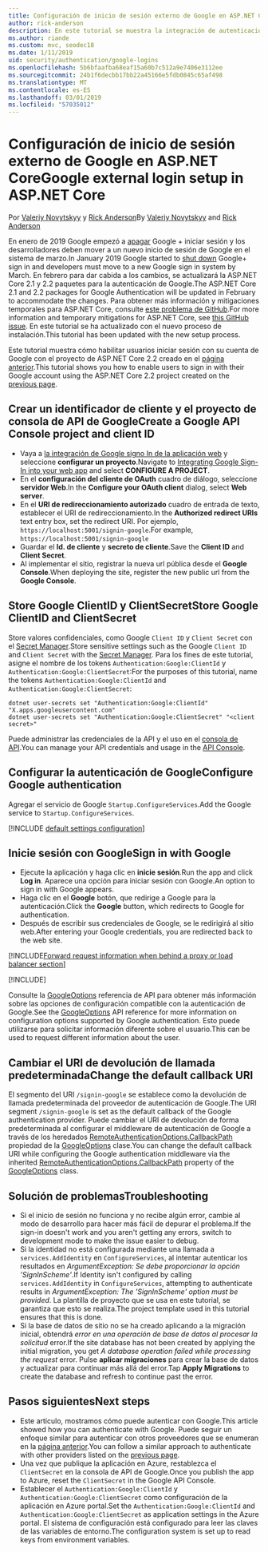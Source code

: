 ```yaml
---
title: Configuración de inicio de sesión externo de Google en ASP.NET Core
author: rick-anderson
description: En este tutorial se muestra la integración de autenticación de usuario de la cuenta de Google en una aplicación de ASP.NET Core existente.
ms.author: riande
ms.custom: mvc, seodec18
ms.date: 1/11/2019
uid: security/authentication/google-logins
ms.openlocfilehash: 5b6bfaafba68eaf15a60b7c512a9e7406e3112ee
ms.sourcegitcommit: 24b1f6decbb17bb22a45166e5fdb0845c65af498
ms.translationtype: MT
ms.contentlocale: es-ES
ms.lasthandoff: 03/01/2019
ms.locfileid: "57035012"
---
```

# <a name="google-external-login-setup-in-aspnet-core"></a><span data-ttu-id="18cfd-103">Configuración de inicio de sesión externo de Google en ASP.NET Core</span><span class="sxs-lookup"><span data-stu-id="18cfd-103">Google external login setup in ASP.NET Core</span></span>

<span data-ttu-id="18cfd-104">Por [Valeriy Novytskyy](https://github.com/01binary) y [Rick Anderson](https://twitter.com/RickAndMSFT)</span><span class="sxs-lookup"><span data-stu-id="18cfd-104">By [Valeriy Novytskyy](https://github.com/01binary) and [Rick Anderson](https://twitter.com/RickAndMSFT)</span></span>

<span data-ttu-id="18cfd-105">En enero de 2019 Google empezó a [apagar](https://developers.google.com/+/api-shutdown) Google + iniciar sesión y los desarrolladores deben mover a un nuevo inicio de sesión de Google en el sistema de marzo.</span><span class="sxs-lookup"><span data-stu-id="18cfd-105">In January 2019 Google started to [shut down](https://developers.google.com/+/api-shutdown) Google+ sign in and developers must move to a new Google sign in system by March.</span></span> <span data-ttu-id="18cfd-106">En febrero para dar cabida a los cambios, se actualizará la ASP.NET Core 2.1 y 2.2 paquetes para la autenticación de Google.</span><span class="sxs-lookup"><span data-stu-id="18cfd-106">The ASP.NET Core 2.1 and 2.2 packages for Google Authentication will be updated in February to accommodate the changes.</span></span> <span data-ttu-id="18cfd-107">Para obtener más información y mitigaciones temporales para ASP.NET Core, consulte [este problema de GitHub](https://github.com/aspnet/AspNetCore/issues/6486).</span><span class="sxs-lookup"><span data-stu-id="18cfd-107">For more information and temporary mitigations for ASP.NET Core, see [this GitHub issue](https://github.com/aspnet/AspNetCore/issues/6486).</span></span> <span data-ttu-id="18cfd-108">En este tutorial se ha actualizado con el nuevo proceso de instalación.</span><span class="sxs-lookup"><span data-stu-id="18cfd-108">This tutorial has been updated with the new setup process.</span></span>

<span data-ttu-id="18cfd-109">Este tutorial muestra cómo habilitar usuarios iniciar sesión con su cuenta de Google con el proyecto de ASP.NET Core 2.2 creado en el [página anterior](xref:security/authentication/social/index).</span><span class="sxs-lookup"><span data-stu-id="18cfd-109">This tutorial shows you how to enable users to sign in with their Google account using the ASP.NET Core 2.2 project created on the [previous page](xref:security/authentication/social/index).</span></span>

## <a name="create-a-google-api-console-project-and-client-id"></a><span data-ttu-id="18cfd-110">Crear un identificador de cliente y el proyecto de consola de API de Google</span><span class="sxs-lookup"><span data-stu-id="18cfd-110">Create a Google API Console project and client ID</span></span>

* <span data-ttu-id="18cfd-111">Vaya a [la integración de Google signo In de la aplicación web](https://developers.google.com/identity/sign-in/web/devconsole-project) y seleccione **configurar un proyecto**.</span><span class="sxs-lookup"><span data-stu-id="18cfd-111">Navigate to [Integrating Google Sign-In into your web app](https://developers.google.com/identity/sign-in/web/devconsole-project) and select **CONFIGURE A PROJECT**.</span></span>
* <span data-ttu-id="18cfd-112">En el **configuración del cliente de OAuth** cuadro de diálogo, seleccione **servidor Web**.</span><span class="sxs-lookup"><span data-stu-id="18cfd-112">In the **Configure your OAuth client** dialog, select **Web server**.</span></span>
* <span data-ttu-id="18cfd-113">En el **URI de redireccionamiento autorizado** cuadro de entrada de texto, establecer el URI de redireccionamiento.</span><span class="sxs-lookup"><span data-stu-id="18cfd-113">In the **Authorized redirect URIs** text entry box, set the redirect URI.</span></span> <span data-ttu-id="18cfd-114">Por ejemplo, `https://localhost:5001/signin-google`.</span><span class="sxs-lookup"><span data-stu-id="18cfd-114">For example, `https://localhost:5001/signin-google`</span></span>
* <span data-ttu-id="18cfd-115">Guardar el **Id. de cliente** y **secreto de cliente**.</span><span class="sxs-lookup"><span data-stu-id="18cfd-115">Save the **Client ID** and **Client Secret**.</span></span>
* <span data-ttu-id="18cfd-116">Al implementar el sitio, registrar la nueva url pública desde el **Google Console**.</span><span class="sxs-lookup"><span data-stu-id="18cfd-116">When deploying the site, register the new public url from the **Google Console**.</span></span>

## <a name="store-google-clientid-and-clientsecret"></a><span data-ttu-id="18cfd-117">Store Google ClientID y ClientSecret</span><span class="sxs-lookup"><span data-stu-id="18cfd-117">Store Google ClientID and ClientSecret</span></span>

<span data-ttu-id="18cfd-118">Store valores confidenciales, como Google `Client ID` y `Client Secret` con el [Secret Manager](xref:security/app-secrets).</span><span class="sxs-lookup"><span data-stu-id="18cfd-118">Store sensitive settings such as the Google `Client ID` and `Client Secret` with the [Secret Manager](xref:security/app-secrets).</span></span> <span data-ttu-id="18cfd-119">Para los fines de este tutorial, asigne el nombre de los tokens `Authentication:Google:ClientId` y `Authentication:Google:ClientSecret`:</span><span class="sxs-lookup"><span data-stu-id="18cfd-119">For the purposes of this tutorial, name the tokens `Authentication:Google:ClientId` and `Authentication:Google:ClientSecret`:</span></span>

```console
dotnet user-secrets set "Authentication:Google:ClientId" "X.apps.googleusercontent.com"
dotnet user-secrets set "Authentication:Google:ClientSecret" "<client secret>"
```

<span data-ttu-id="18cfd-120">Puede administrar las credenciales de la API y el uso en el [consola de API](https://console.developers.google.com/apis/dashboard).</span><span class="sxs-lookup"><span data-stu-id="18cfd-120">You can manage your API credentials and usage in the [API Console](https://console.developers.google.com/apis/dashboard).</span></span>

## <a name="configure-google-authentication"></a><span data-ttu-id="18cfd-121">Configurar la autenticación de Google</span><span class="sxs-lookup"><span data-stu-id="18cfd-121">Configure Google authentication</span></span>

<span data-ttu-id="18cfd-122">Agregar el servicio de Google `Startup.ConfigureServices`.</span><span class="sxs-lookup"><span data-stu-id="18cfd-122">Add the Google service to `Startup.ConfigureServices`.</span></span>

[!INCLUDE [default settings configuration](includes/default-settings2-2.md)]

## <a name="sign-in-with-google"></a><span data-ttu-id="18cfd-123">Inicie sesión con Google</span><span class="sxs-lookup"><span data-stu-id="18cfd-123">Sign in with Google</span></span>

* <span data-ttu-id="18cfd-124">Ejecute la aplicación y haga clic en **inicie sesión**.</span><span class="sxs-lookup"><span data-stu-id="18cfd-124">Run the app and click **Log in**.</span></span> <span data-ttu-id="18cfd-125">Aparece una opción para iniciar sesión con Google.</span><span class="sxs-lookup"><span data-stu-id="18cfd-125">An option to sign in with Google appears.</span></span>
* <span data-ttu-id="18cfd-126">Haga clic en el **Google** botón, que redirige a Google para la autenticación.</span><span class="sxs-lookup"><span data-stu-id="18cfd-126">Click the **Google** button, which redirects to Google for authentication.</span></span>
* <span data-ttu-id="18cfd-127">Después de escribir sus credenciales de Google, se le redirigirá al sitio web.</span><span class="sxs-lookup"><span data-stu-id="18cfd-127">After entering your Google credentials, you are redirected back to the web site.</span></span>

[!INCLUDE[Forward request information when behind a proxy or load balancer section](includes/forwarded-headers-middleware.md)]

[!INCLUDE[](includes/chain-auth-providers.md)]

<span data-ttu-id="18cfd-128">Consulte la [GoogleOptions](/dotnet/api/microsoft.aspnetcore.authentication.google.googleoptions) referencia de API para obtener más información sobre las opciones de configuración compatible con la autenticación de Google.</span><span class="sxs-lookup"><span data-stu-id="18cfd-128">See the [GoogleOptions](/dotnet/api/microsoft.aspnetcore.authentication.google.googleoptions) API reference for more information on configuration options supported by Google authentication.</span></span> <span data-ttu-id="18cfd-129">Esto puede utilizarse para solicitar información diferente sobre el usuario.</span><span class="sxs-lookup"><span data-stu-id="18cfd-129">This can be used to request different information about the user.</span></span>

## <a name="change-the-default-callback-uri"></a><span data-ttu-id="18cfd-130">Cambiar el URI de devolución de llamada predeterminada</span><span class="sxs-lookup"><span data-stu-id="18cfd-130">Change the default callback URI</span></span>

<span data-ttu-id="18cfd-131">El segmento del URI `/signin-google` se establece como la devolución de llamada predeterminada del proveedor de autenticación de Google.</span><span class="sxs-lookup"><span data-stu-id="18cfd-131">The URI segment `/signin-google` is set as the default callback of the Google authentication provider.</span></span> <span data-ttu-id="18cfd-132">Puede cambiar el URI de devolución de forma predeterminada al configurar el middleware de autenticación de Google a través de los heredados [RemoteAuthenticationOptions.CallbackPath](/dotnet/api/microsoft.aspnetcore.authentication.remoteauthenticationoptions.callbackpath) propiedad de la [GoogleOptions](/dotnet/api/microsoft.aspnetcore.authentication.google.googleoptions) clase.</span><span class="sxs-lookup"><span data-stu-id="18cfd-132">You can change the default callback URI while configuring the Google authentication middleware via the inherited [RemoteAuthenticationOptions.CallbackPath](/dotnet/api/microsoft.aspnetcore.authentication.remoteauthenticationoptions.callbackpath) property of the [GoogleOptions](/dotnet/api/microsoft.aspnetcore.authentication.google.googleoptions) class.</span></span>

## <a name="troubleshooting"></a><span data-ttu-id="18cfd-133">Solución de problemas</span><span class="sxs-lookup"><span data-stu-id="18cfd-133">Troubleshooting</span></span>

* <span data-ttu-id="18cfd-134">Si el inicio de sesión no funciona y no recibe algún error, cambie al modo de desarrollo para hacer más fácil de depurar el problema.</span><span class="sxs-lookup"><span data-stu-id="18cfd-134">If the sign-in doesn't work and you aren't getting any errors, switch to development mode to make the issue easier to debug.</span></span>
* <span data-ttu-id="18cfd-135">Si la identidad no está configurada mediante una llamada a `services.AddIdentity` en `ConfigureServices`, al intentar autenticar los resultados en *ArgumentException: Se debe proporcionar la opción 'SignInScheme'*.</span><span class="sxs-lookup"><span data-stu-id="18cfd-135">If Identity isn't configured by calling `services.AddIdentity` in `ConfigureServices`, attempting to authenticate results in *ArgumentException: The 'SignInScheme' option must be provided*.</span></span> <span data-ttu-id="18cfd-136">La plantilla de proyecto que se usa en este tutorial, se garantiza que esto se realiza.</span><span class="sxs-lookup"><span data-stu-id="18cfd-136">The project template used in this tutorial ensures that this is done.</span></span>
* <span data-ttu-id="18cfd-137">Si la base de datos de sitio no se ha creado aplicando a la migración inicial, obtendrá *error en una operación de base de datos al procesar la solicitud* error.</span><span class="sxs-lookup"><span data-stu-id="18cfd-137">If the site database has not been created by applying the initial migration, you get *A database operation failed while processing the request* error.</span></span> <span data-ttu-id="18cfd-138">Pulse **aplicar migraciones** para crear la base de datos y actualizar para continuar más allá del error.</span><span class="sxs-lookup"><span data-stu-id="18cfd-138">Tap **Apply Migrations** to create the database and refresh to continue past the error.</span></span>

## <a name="next-steps"></a><span data-ttu-id="18cfd-139">Pasos siguientes</span><span class="sxs-lookup"><span data-stu-id="18cfd-139">Next steps</span></span>

* <span data-ttu-id="18cfd-140">Este artículo, mostramos cómo puede autenticar con Google.</span><span class="sxs-lookup"><span data-stu-id="18cfd-140">This article showed how you can authenticate with Google.</span></span> <span data-ttu-id="18cfd-141">Puede seguir un enfoque similar para autenticar con otros proveedores que se enumeran en la [página anterior](xref:security/authentication/social/index).</span><span class="sxs-lookup"><span data-stu-id="18cfd-141">You can follow a similar approach to authenticate with other providers listed on the [previous page](xref:security/authentication/social/index).</span></span>
* <span data-ttu-id="18cfd-142">Una vez que publique la aplicación en Azure, restablezca el `ClientSecret` en la consola de API de Google.</span><span class="sxs-lookup"><span data-stu-id="18cfd-142">Once you publish the app to Azure, reset the `ClientSecret` in the Google API Console.</span></span>
* <span data-ttu-id="18cfd-143">Establecer el `Authentication:Google:ClientId` y `Authentication:Google:ClientSecret` como configuración de la aplicación en Azure portal.</span><span class="sxs-lookup"><span data-stu-id="18cfd-143">Set the `Authentication:Google:ClientId` and `Authentication:Google:ClientSecret` as application settings in the Azure portal.</span></span> <span data-ttu-id="18cfd-144">El sistema de configuración está configurado para leer las claves de las variables de entorno.</span><span class="sxs-lookup"><span data-stu-id="18cfd-144">The configuration system is set up to read keys from environment variables.</span></span>
